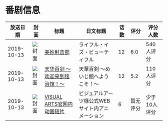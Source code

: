 # 番剧信息

|放送日期|封面|标题|日文标题|话数|评分|评分人数|
|---|---|---|---|---|---|---|
|2019-10-13|![封面](https://lain.bgm.tv/pic/cover/c/07/ea/263771_8n4N9.jpg)|[美妙射击部](https://bangumi.tv/subject/263771)|ライフル・イズ・ビューティフル|12|6.0|540人评分|
|2019-10-13|![封面](https://lain.bgm.tv/pic/cover/c/eb/97/289672_J7ede.jpg)|[天华百剑 ～欢迎来到铭治馆！～](https://bangumi.tv/subject/289672)|天華百剣 ～めいじ館へようこそ！～|12|5.2|110人评分|
|2019-10-13|![封面](https://lain.bgm.tv/pic/cover/c/28/f6/449589_3nwTT.jpg)|[VISUAL ARTS官网内动画短片](https://bangumi.tv/subject/449589)|ビジュアルアーツ様公式WEBサイト内アニメーション|6|暂无评分|少于10人评分|
